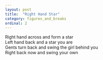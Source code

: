 ```yaml
---
layout: post
title:  "Right Hand Star"
category: figures_and_breaks
ordinal: 2
---
```


Right hand across and form a star   
Left hand back and a star you are   
Gents turn back and swing the girl behind you   
Right back now and swing your own
